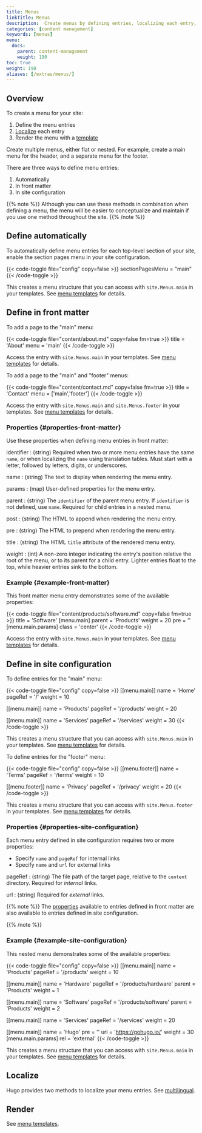 ```yaml
---
title: Menus
linkTitle: Menus
description:  Create menus by defining entries, localizing each entry, and rendering the resulting data structure.
categories: [content management]
keywords: [menus]
menu:
  docs:
    parent: content-management
    weight: 190
toc: true
weight: 190
aliases: [/extras/menus/]
---
```


## Overview

To create a menu for your site:

1. Define the menu entries
2. [Localize] each entry
3. Render the menu with a [template]

Create multiple menus, either flat or nested. For example, create a main menu for the header, and a separate menu for the footer.

There are three ways to define menu entries:

1. Automatically
1. In front matter
1. In site configuration

{{% note %}}
Although you can use these methods in combination when defining a menu, the menu will be easier to conceptualize and maintain if you use one method throughout the site.
{{% /note %}}

## Define automatically

To automatically define menu entries for each top-level section of your site, enable the section pages menu in your site configuration.

{{< code-toggle file="config" copy=false >}}
sectionPagesMenu = "main"
{{< /code-toggle >}}

This creates a menu structure that you can access with `site.Menus.main` in your templates. See [menu templates] for details.

## Define in front matter

To add a page to the "main" menu:

{{< code-toggle file="content/about.md" copy=false fm=true >}}
title = 'About'
menu = 'main'
{{< /code-toggle >}}

Access the entry with `site.Menus.main` in your templates. See [menu templates] for details.

To add a page to the "main" and "footer" menus:

{{< code-toggle file="content/contact.md" copy=false fm=true >}}
title = 'Contact'
menu = ['main','footer']
{{< /code-toggle >}}

Access the entry with `site.Menus.main` and `site.Menus.footer` in your templates. See [menu templates] for details.

### Properties {#properties-front-matter}

Use these properties when defining menu entries in front matter:

identifier
: (string) Required when two or more menu entries have the same `name`, or when localizing the `name` using translation tables. Must start with a letter, followed by letters, digits, or underscores.

name
: (string) The text to display when rendering the menu entry.

params
: (map) User-defined properties for the menu entry.

parent
: (string) The `identifier` of the parent menu entry. If `identifier` is not defined, use `name`. Required for child entries in a nested menu.

post
: (string) The HTML to append when rendering the menu entry.

pre
: (string) The HTML to prepend when rendering the menu entry.

title
: (string) The HTML `title` attribute of the rendered menu entry.

weight
: (int) A non-zero integer indicating the entry's position relative the root of the menu, or to its parent for a child entry. Lighter entries float to the top, while heavier entries sink to the bottom.

### Example {#example-front-matter}

This front matter menu entry demonstrates some of the available properties:

{{< code-toggle file="content/products/software.md" copy=false fm=true >}}
title = 'Software'
[menu.main]
parent = 'Products'
weight = 20
pre = '<i class="fa-solid fa-code"></i>'
[menu.main.params]
class = 'center'
{{< /code-toggle >}}

Access the entry with `site.Menus.main` in your templates. See [menu templates] for details.


## Define in site configuration

To define entries for the "main" menu:

{{< code-toggle file="config" copy=false >}}
[[menu.main]]
name = 'Home'
pageRef = '/'
weight = 10

[[menu.main]]
name = 'Products'
pageRef = '/products'
weight = 20

[[menu.main]]
name = 'Services'
pageRef = '/services'
weight = 30
{{< /code-toggle >}}

This creates a menu structure that you can access with `site.Menus.main` in your templates. See [menu templates] for details.

To define entries for the "footer" menu:

{{< code-toggle file="config" copy=false >}}
[[menu.footer]]
name = 'Terms'
pageRef = '/terms'
weight = 10

[[menu.footer]]
name = 'Privacy'
pageRef = '/privacy'
weight = 20
{{< /code-toggle >}}

This creates a menu structure that you can access with `site.Menus.footer` in your templates. See [menu templates] for details.

### Properties {#properties-site-configuration}

Each menu entry defined in site configuration requires two or more properties:

- Specify `name` and `pageRef` for internal links
- Specify `name` and `url` for external links

pageRef
: (string) The file path of the target page, relative to the `content` directory. Required for *internal* links.

url
: (string) Required for *external* links.

{{% note %}}
The [properties] available to entries defined in front matter are also available to entries defined in site configuration.

[properties]: /content-management/menus/#properties-front-matter
{{% /note %}}

### Example {#example-site-configuration}

This nested menu demonstrates some of the available properties:

{{< code-toggle file="config" copy=false >}}
[[menu.main]]
name = 'Products'
pageRef = '/products'
weight = 10

[[menu.main]]
name = 'Hardware'
pageRef = '/products/hardware'
parent = 'Products'
weight = 1

[[menu.main]]
name = 'Software'
pageRef = '/products/software'
parent = 'Products'
weight = 2

[[menu.main]]
name = 'Services'
pageRef = '/services'
weight = 20

[[menu.main]]
name = 'Hugo'
pre = '<i class="fa fa-heart"></i>'
url = 'https://gohugo.io/'
weight = 30
[menu.main.params]
rel = 'external'
{{< /code-toggle >}}

This creates a menu structure that you can access with `site.Menus.main` in your templates. See [menu templates] for details.

## Localize

Hugo provides two methods to localize your menu entries. See [multilingual].

## Render

See [menu templates].

[Localize]: /content-management/multilingual/#menus
[menu templates]: /templates/menu-templates/
[multilingual]: /content-management/multilingual/#menus
[template]: /templates/menu-templates/
